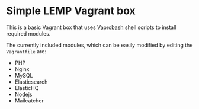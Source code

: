 # Simple LEMP Vagrant box

This is a basic Vagrant box that uses [Vaprobash](https://github.com/fideloper/Vaprobash) shell scripts to install required modules.

The currently included modules, which can be easily modified by editing the `Vagrantfile` are:
- PHP
- Nginx
- MySQL
- Elasticsearch
- ElasticHQ
- Nodejs
- Mailcatcher
